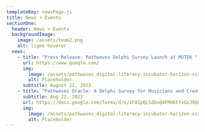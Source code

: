 ```yaml
---
templateKey: newsPage.js
title: News + Events
sectionOne:
  header: News + Events
  backgroundImage:
    image: /assets/team2.png
    alt: ligne hoverer
  news:
    - title: "Press Release: Pathwaves Delphi Survey Launch at MUTEK "
      url: https://www.google.com/
      img:
        image: /assets/pathwaves_digital-literacy-incubator-horizon-scan-cover-page.png
        alt: Placeholder
      subtitle: August 22, 2023
    - title: "Pathwaves Oracle: A Delphi Survey for Musicians and Creatives"
      subtitle: Aug 22, 2023
      url: https://docs.google.com/forms/d/e/1FAIpQLSdUvQ4FMXKtTxGoJ9QdyZUGnSxFrnd6kOjtGMup6WIUGCy6xw/viewform?ts=64df89e1&edit_requested=true
      img:
        image: /assets/pathwaves_digital-literacy-incubator-horizon-scan-cover-page.png
        alt: Placeholder
---
```


